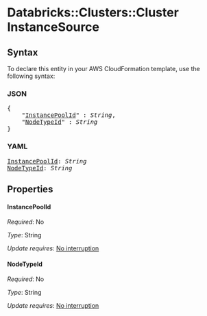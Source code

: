 # Databricks::Clusters::Cluster InstanceSource

## Syntax

To declare this entity in your AWS CloudFormation template, use the following syntax:

### JSON

<pre>
{
    "<a href="#instancepoolid" title="InstancePoolId">InstancePoolId</a>" : <i>String</i>,
    "<a href="#nodetypeid" title="NodeTypeId">NodeTypeId</a>" : <i>String</i>
}
</pre>

### YAML

<pre>
<a href="#instancepoolid" title="InstancePoolId">InstancePoolId</a>: <i>String</i>
<a href="#nodetypeid" title="NodeTypeId">NodeTypeId</a>: <i>String</i>
</pre>

## Properties

#### InstancePoolId

_Required_: No

_Type_: String

_Update requires_: [No interruption](https://docs.aws.amazon.com/AWSCloudFormation/latest/UserGuide/using-cfn-updating-stacks-update-behaviors.html#update-no-interrupt)

#### NodeTypeId

_Required_: No

_Type_: String

_Update requires_: [No interruption](https://docs.aws.amazon.com/AWSCloudFormation/latest/UserGuide/using-cfn-updating-stacks-update-behaviors.html#update-no-interrupt)

